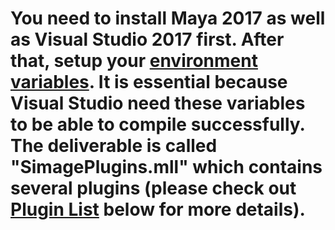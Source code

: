 # You need to install Maya 2017 as well as Visual Studio 2017 first. After that, setup your [environment variables](#enviroment-variables). It is essential because Visual Studio need these variables to be able to compile successfully. The deliverable is called "SimagePlugins.mll" which contains several plugins (please check out [Plugin List](#plugin-list) below for more details).